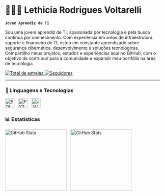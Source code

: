 # 👩🏽‍💻 Lethicia Rodrigues Voltarelli

**`Jovem Aprendiz de TI`**

Sou uma jovem aprendiz de TI, apaixonada por tecnologia e pela busca contínua por conhecimento. Com experiência em áreas de infraestrutura, suporte e financeiro de TI, estou em constante aprendizado sobre segurança cibernética, desenvolvimento e soluções tecnológicas. Compartilho meus projetos, estudos e experiências aqui no GitHub, com o objetivo de contribuir para a comunidade e expandir meu portfólio na área de tecnologia.

<p align="left">
    <a href="https://github.com/Lethiciavoltarelli?tab=repositories&sort=stargazers">
        <img 
            alt="Total de estrelas" 
            title="Total de estrelas GitHub" 
            src="https://custom-icon-badges.demolab.com/github/stars/Lethiciavoltarelli?color=55960c&style=for-the-badge&labelColor=488207&logo=star&label=estrelas"
        />
    </a>
    <a href="https://github.com/Lethiciavoltarelli?tab=followers">
        <img 
            alt="Seguidores" 
            title="Me siga no GitHub" 
            src="https://custom-icon-badges.demolab.com/github/followers/LethiciaVoltarelli?color=236ad3&labelColor=1155ba&style=for-the-badge&logo=github&label=Seguidores&logoColor=white"
        />
    </a>
</p>

---

### 🤖 Linguagens e Tecnologias

<img 
    align="left" 
    alt="SQL"
    title="SQL" 
    width="30px" 
    style="padding-right: 10px;" 
    src="https://cdn.jsdelivr.net/gh/devicons/devicon@latest/icons/mysql/mysql-original-wordmark.svg"
    />
<img 
    align="left" 
    alt="PYTHON"
    title="PYTHON" 
    width="30px" 
    style="padding-right: 10px;" 
    src="https://cdn.jsdelivr.net/gh/devicons/devicon@latest/icons/python/python-original.svg"
    />
<img 
    align="left" 
    alt="JAVA"
    title="JAVA" 
    width="30px" 
    style="padding-right: 10px;" 
    src="https://cdn.jsdelivr.net/gh/devicons/devicon@latest/icons/java/java-original.svg"
    />

<br/>
<br/>

### 📊 Estatísticas

<p>
  <img 
    align="left" 
    alt="GitHub Stats" 
    height="200" 
    style="padding-right: 10px;" 
    src="https://github-readme-stats.vercel.app/api?username=Lethiciavoltarelli&show_icons=true&theme=midnight-purple&include_all_commits=true&locale=pt-br" 
      
<img 
      align="left" 
      alt="GitHub Stats" 
      height="200" 
      src="https://github-readme-stats.vercel.app/api/top-langs/?username=Lethiciavoltarelli&theme=midnight-purple&layout=compact&custom_title=Tecnologias&langs_count=9" 
  />

</p>
